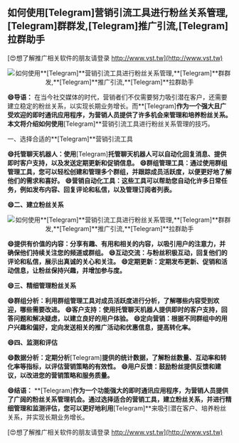 ## **如何使用**[Telegram]**营销引流工具进行粉丝关系管理,**[Telegram]**群群发,**[Telegram]**推广引流,**[Telegram]**拉群助手**

[😍想了解推广相关软件的朋友请登录 http://www.vst.tw](http://www.vst.tw)

 <center><img src="https://vst.tw/MP4/tuiguang/png/8.png" alt="如何使用**[Telegram]**营销引流工具进行粉丝关系管理,**[Telegram]**群群发,**[Telegram]**推广引流,**[Telegram]**拉群助手"></center>

**😄导语：**
在当今社交媒体的时代，营销者们不仅需要努力吸引潜在客户，还需要建立稳定的粉丝关系，以实现长期业务增长。而**[Telegram]**作为一个强大且广受欢迎的即时通讯应用程序，为营销人员提供了许多机会来管理和培养粉丝关系。本文将介绍如何使用**[Telegram]**营销引流工具进行粉丝关系管理的技巧。

一、选择合适的**[Telegram]**营销引流工具

**😄托管聊天机器人：使用**[Telegram]**托管聊天机器人可以自动化回复消息、提供即时客户支持，以及发送定期更新和促销信息。**
**😄群组管理工具：通过使用群组管理工具，您可以轻松创建和管理多个群组，并跟踪成员活跃度，以便更好地了解他们的需求和喜好。**
**😄营销自动化工具：这些工具可以帮助您自动化许多日常任务，例如发布内容、回复评论和私信，以及管理订阅者列表。**

**😄二、建立粉丝关系**

 <center><img src="https://vst.tw/MP4/tuiguang/png/7.png" alt="如何使用**[Telegram]**营销引流工具进行粉丝关系管理,**[Telegram]**群群发,**[Telegram]**推广引流,**[Telegram]**拉群助手"></center>

**😄提供有价值的内容：分享有趣、有用和相关的内容，以吸引用户的注意力，并确保他们持续关注您的频道或群组。**
**😄互动交流：与粉丝积极互动，回复他们的评论和私信，展示出真诚的关心和关注。**
**😄定期更新：定期发布更新、促销和活动信息，让粉丝保持兴趣，并增加参与度。**

**😄三、精细管理粉丝关系**

**😄群组分析：利用群组管理工具对成员活跃度进行分析，了解哪些内容受到欢迎，哪些需要改进。**
**😄客户支持：使用托管聊天机器人提供即时的客户支持，回答问题和解决疑虑，以建立良好的用户体验。**
**😄定向营销：根据不同群组中的用户兴趣和偏好，定向发送相关的推广活动和优惠信息，提高转化率。**

**😄四、监测和评估**

**😄数据分析：定期分析**[Telegram]**提供的统计数据，了解粉丝数量、互动率和转化率等指标，以评估营销策略的有效性。**
**😄用户反馈：鼓励粉丝提供反馈和建议，以改进您的营销策略和服务质量。**

**😄结语：**
**[Telegram]**作为一个功能强大的即时通讯应用程序，为营销人员提供了广阔的粉丝关系管理机会。通过选择适合的营销工具，建立粉丝关系，并进行精细管理和监测评估，您可以更好地利用**[Telegram]**来吸引潜在客户、培养粉丝关系，并实现长期业务增长。

[😍想了解推广相关软件的朋友请登录 http://www.vst.tw](http://www.vst.tw)



